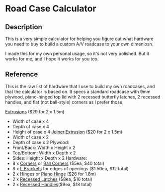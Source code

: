 # Road Case Calculator

## Description

This is a very simple calculator for helping you figure out what hardware you need to buy to build a custom A/V roadcase to your own dimeniosn.

I made this for my own personal usage, so it's not very polished. But it works for me, and I hope it works for you too.

## Reference

This is the raw list of hardware that I use to build my own roadcases, and that the calculator is based on. It specs a standard roadcase with 9mm plywood, piano-hinged top lid with 2 recessed butterfly latches, 2 recessed handles, and flat (not ball-style) corners as I prefer those.

[Extrusions](https://www.titanav.co/collections/road-case-hardware/products/titan-av-road-case-angle-joiner-extrusion-30mm) ($29 for 2 x 1.5m)
- Width of case x 4
- Depth of case x 4
- Height of case x 4
[Joiner Extrusion](https://www.titanav.co/collections/road-case-hardware/products/titan-av-road-case-hybrid-joiner-aluminium-extrusion-9mm) ($20 for 2 x 1.5m)
- Width of case x 2
- Depth of case x 2
Plywood:
- Front/Back: Width x Height x 2
- Top/Bottom: Width x Depth x 2
- Sides: Height x Depth x 2
Hardware:
- 8 x [Corners](https://www.titanav.co/collections/road-case-hardware/products/titan-av-road-case-flat-corner-chrome) or [Ball Corners](https://www.titanav.co/collections/road-case-hardware/products/titan-av-road-case-ball-corner-chrome) ($5ea, $40 total)
- 8 x [L Brackets](https://www.titanav.co/collections/road-case-hardware/products/titan-av-l-brace-plate-30mm-cut-corners-chrome) for edges of openings ($1.50ea, $12 total)
- 2 x Hinges or [Piano Hinge](https://www.titanav.co/collections/road-case-hardware/products/titan-av-punched-piano-hinge-road-case-1-8m) ($26 for 1.8m)
- 2 x [Recessed Latches](https://www.titanav.co/collections/road-case-hardware/products/titan-av-road-case-butterfly-latch-catch-recessed-medium) ($8ea, $16 total)
- 2 x [Recessed Handles](https://www.titanav.co/collections/road-case-hardware/products/titan-av-recessed-spring-loaded-handle-chrome)($9ea, $18 total)
